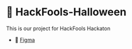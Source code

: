 # 🎃 HackFools-Halloween
This is our project for HackFools Hackaton

- 📝 [Figma](https://www.figma.com/file/xScvTPTQbyNAtftS9T8dX0/Recomendador-de-Fantasias?type=design&node-id=0%3A1&mode=design&t=8Oy7YXruRCToykGI-1)
